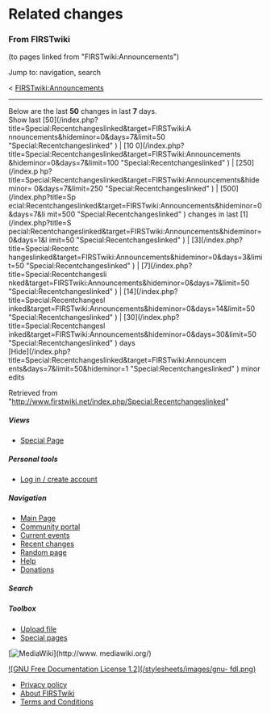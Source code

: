 # Related changes

### From FIRSTwiki

(to pages linked from "FIRSTwiki:Announcements")

Jump to: navigation, search

&lt;
[FIRSTwiki:Announcements](/index.php?title=FIRSTwiki:Announcements&redirect=no
"FIRSTwiki:Announcements" )  

* * *

Below are the last **50** changes in last **7** days.  
Show last [50](/index.php?title=Special:Recentchangeslinked&target=FIRSTwiki:A
nnouncements&hideminor=0&days=7&limit=50 "Special:Recentchangeslinked" ) | [10
0](/index.php?title=Special:Recentchangeslinked&target=FIRSTwiki:Announcements
&hideminor=0&days=7&limit=100 "Special:Recentchangeslinked" ) | [250](/index.p
hp?title=Special:Recentchangeslinked&target=FIRSTwiki:Announcements&hideminor=
0&days=7&limit=250 "Special:Recentchangeslinked" ) | [500](/index.php?title=Sp
ecial:Recentchangeslinked&target=FIRSTwiki:Announcements&hideminor=0&days=7&li
mit=500 "Special:Recentchangeslinked" ) changes in last [1](/index.php?title=S
pecial:Recentchangeslinked&target=FIRSTwiki:Announcements&hideminor=0&days=1&l
imit=50 "Special:Recentchangeslinked" ) | [3](/index.php?title=Special:Recentc
hangeslinked&target=FIRSTwiki:Announcements&hideminor=0&days=3&limit=50
"Special:Recentchangeslinked" ) | [7](/index.php?title=Special:Recentchangesli
nked&target=FIRSTwiki:Announcements&hideminor=0&days=7&limit=50
"Special:Recentchangeslinked" ) | [14](/index.php?title=Special:Recentchangesl
inked&target=FIRSTwiki:Announcements&hideminor=0&days=14&limit=50
"Special:Recentchangeslinked" ) | [30](/index.php?title=Special:Recentchangesl
inked&target=FIRSTwiki:Announcements&hideminor=0&days=30&limit=50
"Special:Recentchangeslinked" ) days  
[Hide](/index.php?title=Special:Recentchangeslinked&target=FIRSTwiki:Announcem
ents&days=7&limit=50&hideminor=1 "Special:Recentchangeslinked" ) minor edits

Retrieved from
"<http://www.firstwiki.net/index.php/Special:Recentchangeslinked>"

##### Views

  * [Special Page](/index.php/Special:Recentchangeslinked/FIRSTwiki:Announcements)

##### Personal tools

  * [Log in / create account](/index.php?title=Special:Userlogin&returnto=Special:Recentchangeslinked)

[](/index.php/Main_Page "Main Page" )

##### Navigation

  * [Main Page](/index.php/Main_Page)
  * [Community portal](/index.php/FIRSTwiki:Community_portal)
  * [Current events](/index.php/Current_events)
  * [Recent changes](/index.php/Special:Recentchanges)
  * [Random page](/index.php/Special:Random)
  * [Help](/index.php/Help:Contents)
  * [Donations](/index.php/FIRSTwiki:Site_support)

##### Search



##### Toolbox

  * [Upload file](/index.php/Special:Upload)
  * [Special pages](/index.php/Special:Specialpages)

[![MediaWiki](/skins/common/images/poweredby_mediawiki_88x31.png)](http://www.
mediawiki.org/)

[![GNU Free Documentation License 1.2](/stylesheets/images/gnu-
fdl.png)](http://www.gnu.org/copyleft/fdl.html)

  * [Privacy policy](/index.php/FIRSTwiki:Privacy_policy "FIRSTwiki:Privacy policy" )
  * [About FIRSTwiki](/index.php/FIRSTwiki:About "FIRSTwiki:About" )
  * [Terms and Conditions](/index.php/FIRSTwiki:Terms_and_conditions "FIRSTwiki:Terms and conditions" )

